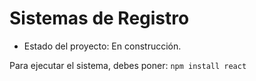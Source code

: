 <h1> Sistemas de Registro</h1>

- Estado del proyecto: En construcción.

Para ejecutar el sistema, debes poner:
```npm install react```
